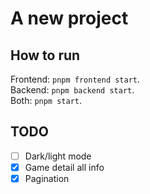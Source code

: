# A new project

## How to run

Frontend: `pnpm frontend start`.  
Backend: `pnpm backend start`.  
Both: `pnpm start`.

## TODO

- [ ] Dark/light mode
- [x] Game detail all info
- [x] Pagination
